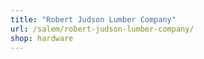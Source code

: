 ```yaml
---
title: "Robert Judson Lumber Company"
url: /salem/robert-judson-lumber-company/
shop: hardware
---
```

